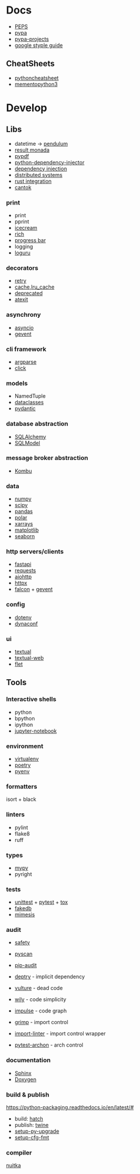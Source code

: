 # Docs
- [PEPS](https://peps.python.org/)
- [pypa](https://www.pypa.io/en/latest/)
- [pypa-projects](https://packaging.python.org/en/latest/key_projects/#pypa-projects)
- [google styple guide](https://google.github.io/styleguide/pyguide.html)

## CheatSheets
- [pythoncheatsheet](https://www.pythoncheatsheet.org/)
- [mementopython3](https://perso.limsi.fr/pointal/_media/python:cours:mementopython3-english.pdf)

# Develop

## Libs

- datetime -> [pendulum](https://pendulum.eustace.io/)
- [result monada](https://github.com/rustedpy/result)
- [pypdf](https://pypdf2.readthedocs.io/en/3.0.0/)
- [python-dependency-injector](https://github.com/ets-labs/python-dependency-injector/)
- [dependency injection](https://github.com/sfermigier/awesome-dependency-injection-in-python)
- [distributed systems](https://github.com/bakwc/PySyncObj)
- [rust integration](https://github.com/PyO3/maturin)
- [cantok](https://github.com/pomponchik/cantok)

### print
- print
- pprint
- [icecream](https://github.com/gruns/icecream)
- [rich](https://github.com/Textualize/rich)
- [progress bar](https://github.com/tqdm/tqdm)
- logging
- [loguru](https://github.com/Delgan/loguru)

### decorators
- [retry](https://github.com/invl/retry)
- [cache,lru_cache](https://docs.python.org/3/library/functools.html)
- [deprecated](https://docs.python.org/3/library/warnings.html)
- [atexit](https://docs.python.org/3/library/atexit.html)

### asynchrony
- [asyncio](https://docs.python.org/3/library/asyncio.html)
- [gevent](https://www.gevent.org/)

### cli framework
- [argparse](https://docs.python.org/3/library/argparse.html)
- [click](https://palletsprojects.com/p/click/)

### models
- NamedTuple
- [dataclasses](https://docs.python.org/3/library/dataclasses.html)
- [pydantic](https://docs.pydantic.dev/latest/)

### database abstraction
- [SQLAlchemy](https://www.sqlalchemy.org/)
- [SQLModel](https://sqlmodel.tiangolo.com/)

### message broker abstraction
- [Kombu](https://github.com/celery/kombu)

### data
- [numpy](https://numpy.org/)
- [scipy](https://scipy.org/)
- [pandas](https://pandas.pydata.org/)
- [polar](https://www.pola.rs/)
- [xarrays](https://github.com/pydata/xarray)
- [matplotlib](https://matplotlib.org/)
- [seaborn](https://seaborn.pydata.org/tutorial/introduction.html)

### http servers/clients
- [fastapi](https://fastapi.tiangolo.com/)
- [requests](https://requests.readthedocs.io/en/latest/)
- [aiohttp](https://docs.aiohttp.org/en/stable/)
- [httpx](https://www.python-httpx.org/)
- [falcon](https://github.com/falconry/falcon) + [gevent](https://www.gevent.org/)

### config
- [dotenv](https://saurabh-kumar.com/python-dotenv/)
- [dynaconf](https://github.com/dynaconf/dynaconf)

### ui
- [textual](https://github.com/Textualize/textual)
- [textual-web](https://github.com/Textualize/textual-web)
- [flet](https://github.com/flet-dev/flet)

## Tools

### Interactive shells
- python
- bpython
- ipython
- [jupyter-notebook](https://jupyter.org/)

### environment
- [virtualenv](https://virtualenv.pypa.io/en/latest/)
- [poetry](https://python-poetry.org/)
- [pyenv](https://github.com/pyenv/pyenv)

### formatters
isort + black

### linters
- pylint
- flake8
- ruff

### types
- [mypy](https://mypy.readthedocs.io/en/stable/)
- pyright

### tests
- [unittest](https://docs.python.org/3/library/unittest.html) + [pytest](https://docs.pytest.org/en/7.2.x/contents.html) + [tox](https://tox.wiki/en/latest/)
- [fakedb](https://github.com/emirozer/fake2db)
- [mimesis](https://github.com/lk-geimfari/mimesis)

### audit
- [safety](https://github.com/pyupio/safety)
- [pyscan](https://github.com/paulscherrerinstitute/pyscan)
- [pip-audit](https://github.com/pypa/pip-audit)

- [deptry](https://github.com/fpgmaas/deptry) - implicit dependency
- [vulture](https://github.com/jendrikseipp/vulture) - dead code
- [wily](https://github.com/tonybaloney/wily) - code simplicity
- [impulse](https://github.com/seddonym/impulse) - code graph

- [grimp](https://github.com/seddonym/grimp) - import control
- [import-linter](https://github.com/seddonym/import-linter) - import control wrapper
- [pytest-archon](https://github.com/jwbargsten/pytest-archon) - arch control

### documentation
- [Sphinx](https://www.sphinx-doc.org/en/master/)
- [Doxygen](https://www.doxygen.nl/manual/docblocks.html)

### build & publish
https://python-packaging.readthedocs.io/en/latest/#

- build: [hatch](https://github.com/pypa/hatch)
- publish: [twine](https://twine.readthedocs.io/en/stable/)
- [setup-py-upgrade](https://github.com/asottile/setup-py-upgrade)
- [setup-cfg-fmt](https://github.com/asottile/setup-cfg-fmt)

### compiler
[nuitka](https://nuitka.net/)
